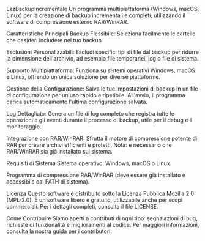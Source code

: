 LazBackupIncrementale
Un programma multipiattaforma (Windows, macOS, Linux) per la creazione di backup incrementali e completi, utilizzando il software di compressione esterno RAR/WinRAR.

Caratteristiche Principali
Backup Flessibile: Seleziona facilmente le cartelle che desideri includere nel tuo backup.

Esclusioni Personalizzabili: Escludi specifici tipi di file dal backup per ridurre la dimensione dell'archivio, ad esempio file temporanei, log o file di sistema.

Supporto Multipiattaforma: Funziona su sistemi operativi Windows, macOS e Linux, offrendo un'unica soluzione per diverse piattaforme.

Gestione della Configurazione: Salva le tue impostazioni di backup in un file di configurazione per un uso rapido e ripetibile. All'avvio, il programma carica automaticamente l'ultima configurazione salvata.

Log Dettagliato: Genera un file di log completo che registra tutte le operazioni e gli eventi durante il processo di backup, utile per il debug e il monitoraggio.

Integrazione con RAR/WinRAR: Sfrutta il motore di compressione potente di RAR per creare archivi efficienti e protetti. Nota: è necessario che RAR/WinRAR sia già installato sul sistema.

Requisiti di Sistema
Sistema operativo: Windows, macOS o Linux.

Programma di compressione RAR/WinRAR (deve essere già installato e accessibile dal PATH di sistema).

Licenza
Questo software è distribuito sotto la Licenza Pubblica Mozilla 2.0 (MPL-2.0). È un software libero e gratuito, utilizzabile anche per scopi commerciali. Per i dettagli completi, consulta il file LICENSE.

Come Contribuire
Siamo aperti a contributi di ogni tipo: segnalazioni di bug, richieste di funzionalità e miglioramenti al codice. Per maggiori informazioni, consulta la nostra guida per i contributori.
